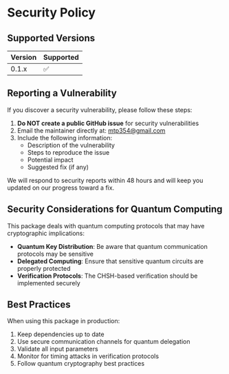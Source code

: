 # Security Policy

## Supported Versions

| Version | Supported          |
| ------- | ------------------ |
| 0.1.x   | :white_check_mark: |

## Reporting a Vulnerability

If you discover a security vulnerability, please follow these steps:

1. **Do NOT create a public GitHub issue** for security vulnerabilities
2. Email the maintainer directly at: mtp354@gmail.com
3. Include the following information:
   - Description of the vulnerability
   - Steps to reproduce the issue
   - Potential impact
   - Suggested fix (if any)

We will respond to security reports within 48 hours and will keep you updated on our progress toward a fix.

## Security Considerations for Quantum Computing

This package deals with quantum computing protocols that may have cryptographic implications:

- **Quantum Key Distribution**: Be aware that quantum communication protocols may be sensitive
- **Delegated Computing**: Ensure that sensitive quantum circuits are properly protected
- **Verification Protocols**: The CHSH-based verification should be implemented securely

## Best Practices

When using this package in production:

1. Keep dependencies up to date
2. Use secure communication channels for quantum delegation
3. Validate all input parameters
4. Monitor for timing attacks in verification protocols
5. Follow quantum cryptography best practices